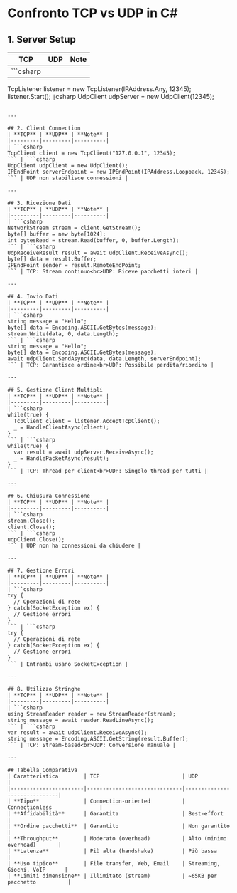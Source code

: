 # Confronto TCP vs UDP in C#

## 1. Server Setup
| **TCP** | **UDP** | **Note** |
|---------|---------|----------|
| ```csharp
TcpListener listener = new TcpListener(IPAddress.Any, 12345);
listener.Start();
``` | ```csharp
UdpClient udpServer = new UdpClient(12345);
``` | TCP richiede handshake, UDP no |

---

## 2. Client Connection
| **TCP** | **UDP** | **Note** |
|---------|---------|----------|
| ```csharp
TcpClient client = new TcpClient("127.0.0.1", 12345);
``` | ```csharp
UdpClient udpClient = new UdpClient();
IPEndPoint serverEndpoint = new IPEndPoint(IPAddress.Loopback, 12345);
``` | UDP non stabilisce connessioni |

---

## 3. Ricezione Dati
| **TCP** | **UDP** | **Note** |
|---------|---------|----------|
| ```csharp
NetworkStream stream = client.GetStream();
byte[] buffer = new byte[1024];
int bytesRead = stream.Read(buffer, 0, buffer.Length);
``` | ```csharp
UdpReceiveResult result = await udpClient.ReceiveAsync();
byte[] data = result.Buffer;
IPEndPoint sender = result.RemoteEndPoint;
``` | TCP: Stream continuo<br>UDP: Riceve pacchetti interi |

---

## 4. Invio Dati
| **TCP** | **UDP** | **Note** |
|---------|---------|----------|
| ```csharp
string message = "Hello";
byte[] data = Encoding.ASCII.GetBytes(message);
stream.Write(data, 0, data.Length);
``` | ```csharp
string message = "Hello";
byte[] data = Encoding.ASCII.GetBytes(message);
await udpClient.SendAsync(data, data.Length, serverEndpoint);
``` | TCP: Garantisce ordine<br>UDP: Possibile perdita/riordino |

---

## 5. Gestione Client Multipli
| **TCP** | **UDP** | **Note** |
|---------|---------|----------|
| ```csharp
while(true) {
  TcpClient client = listener.AcceptTcpClient();
  _ = HandleClientAsync(client);
}
``` | ```csharp
while(true) {
  var result = await udpServer.ReceiveAsync();
  _ = HandlePacketAsync(result);
}
``` | TCP: Thread per client<br>UDP: Singolo thread per tutti |

---

## 6. Chiusura Connessione
| **TCP** | **UDP** | **Note** |
|---------|---------|----------|
| ```csharp
stream.Close();
client.Close();
``` | ```csharp
udpClient.Close();
``` | UDP non ha connessioni da chiudere |

---

## 7. Gestione Errori
| **TCP** | **UDP** | **Note** |
|---------|---------|----------|
| ```csharp
try {
  // Operazioni di rete
} catch(SocketException ex) {
  // Gestione errori
}
``` | ```csharp
try {
  // Operazioni di rete
} catch(SocketException ex) {
  // Gestione errori
}
``` | Entrambi usano SocketException |

---

## 8. Utilizzo Stringhe
| **TCP** | **UDP** | **Note** |
|---------|---------|----------|
| ```csharp
using StreamReader reader = new StreamReader(stream);
string message = await reader.ReadLineAsync();
``` | ```csharp
var result = await udpClient.ReceiveAsync();
string message = Encoding.ASCII.GetString(result.Buffer);
``` | TCP: Stream-based<br>UDP: Conversione manuale |

---

## Tabella Comparativa
| Caratteristica        | TCP                          | UDP                          |
|-----------------------|------------------------------|------------------------------|
| **Tipo**              | Connection-oriented          | Connectionless               |
| **Affidabilità**      | Garantita                    | Best-effort                  |
| **Ordine pacchetti**  | Garantito                    | Non garantito                |
| **Throughput**        | Moderato (overhead)          | Alto (minimo overhead)       |
| **Latenza**           | Più alta (handshake)         | Più bassa                    |
| **Uso tipico**        | File transfer, Web, Email    | Streaming, Giochi, VoIP      |
| **Limiti dimensione** | Illimitato (stream)          | ~65KB per pacchetto          |